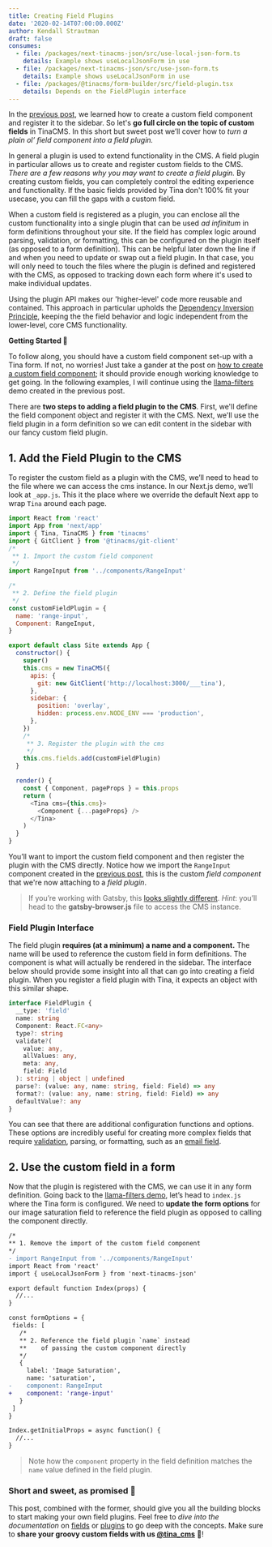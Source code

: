 ```yaml
---
title: Creating Field Plugins
date: '2020-02-14T07:00:00.000Z'
author: Kendall Strautman
draft: false
consumes:
  - file: /packages/next-tinacms-json/src/use-local-json-form.ts
    details: Example shows useLocalJsonForm in use
  - file: /packages/next-tinacms-json/src/use-json-form.ts
    details: Example shows useLocalJsonForm in use
  - file: /packages/@tinacms/form-builder/src/field-plugin.tsx
    details: Depends on the FieldPlugin interface
---
```


In the [previous post](https://tinacms.org/blog/custom-field-components), we learned how to create a custom field component and register it to the sidebar. So let's **go full circle on the topic of custom fields** in TinaCMS. In this short but sweet post we’ll cover how to _turn a plain ol’ field component into a field plugin._

In general a plugin is used to extend functionality in the CMS. A field plugin in particular allows us to create and register custom fields to the CMS. _There are a few reasons why you may want to create a field plugin._ By creating custom fields, you can completely control the editing experience and functionality. If the basic fields provided by Tina don't 100% fit your usecase, you can fill the gaps with a custom field.

When a custom field is registered as a plugin, you can enclose all the custom functionality into a single plugin that can be used _ad infinitum_ in form definitions throughout your site. If the field has complex logic around parsing, validation, or formatting, this can be configured on the plugin itself (as opposed to a form definition). This can be helpful later down the line if and when you need to update or swap out a field plugin. In that case, you will only need to touch the files where the plugin is defined and registered with the CMS, as opposed to tracking down each form where it's used to make individual updates.

Using the plugin API makes our 'higher-level' code more reusable and contained. This approach in particular upholds the [Dependency Inversion Principle](https://stackify.com/dependency-inversion-principle/), keeping the the field behavior and logic independent from the lower-level, core CMS functionality.

**Getting Started 👏**

To follow along, you should have a custom field component set-up with a Tina form. If not, no worries! Just take a gander at the post on [how to create a custom field component](https://tinacms.org/blog/custom-field-components); it should provide enough working knowledge to get going. In the following examples, I will continue using the [llama-filters](https://github.com/kendallstrautman/llama-filters) demo created in the previous post.

There are **two steps to adding a field plugin to the CMS**. First, we'll define the field component object and register it with the CMS. Next, we'll use the field plugin in a form definition so we can edit content in the sidebar with our fancy custom field plugin.

## 1. Add the Field Plugin to the CMS

To register the custom field as a plugin with the CMS, we’ll need to head to the file where we can access the cms instance. In our Next.js demo, we’ll look at `_app.js`. This it the place where we override the default Next app to wrap `Tina` around each page.

```js
import React from 'react'
import App from 'next/app'
import { Tina, TinaCMS } from 'tinacms'
import { GitClient } from '@tinacms/git-client'
/*
 ** 1. Import the custom field component
 */
import RangeInput from '../components/RangeInput'

/*
 ** 2. Define the field plugin
 */
const customFieldPlugin = {
  name: 'range-input',
  Component: RangeInput,
}

export default class Site extends App {
  constructor() {
    super()
    this.cms = new TinaCMS({
      apis: {
        git: new GitClient('http://localhost:3000/___tina'),
      },
      sidebar: {
        position: 'overlay',
        hidden: process.env.NODE_ENV === 'production',
      },
    })
    /*
     ** 3. Register the plugin with the cms
     */
    this.cms.fields.add(customFieldPlugin)
  }

  render() {
    const { Component, pageProps } = this.props
    return (
      <Tina cms={this.cms}>
        <Component {...pageProps} />
      </Tina>
    )
  }
}
```

You’ll want to import the custom field component and then register the plugin with the CMS directly. Notice how we import the `RangeInput` component created in the [previous post](https://tinacms.org/blog/custom-field-components), this is the custom _field component_ that we're now attaching to a _field plugin_.

> If you’re working with Gatsby, this [looks slightly different](https://tinacms.org/docs/gatsby/custom-fields/). _Hint_: you’ll head to the **gatsby-browser.js** file to access the CMS instance.

### Field Plugin Interface

The field plugin **requires (at a minimum) a name and a component.** The name will be used to reference the custom field in form definitions. The component is what will actually be rendered in the sidebar. The interface below should provide some insight into all that can go into creating a field plugin. When you register a field plugin with Tina, it expects an object with this similar shape.

```ts
interface FieldPlugin {
  __type: 'field'
  name: string
  Component: React.FC<any>
  type?: string
  validate?(
    value: any,
    allValues: any,
    meta: any,
    field: Field
  ): string | object | undefined
  parse?: (value: any, name: string, field: Field) => any
  format?: (value: any, name: string, field: Field) => any
  defaultValue?: any
}
```

You can see that there are additional configuration functions and options. These options are incredibly useful for creating more complex fields that require [validation](https://tinacms.org/docs/fields/custom-fields#validate-optional), parsing, or formatting, such as an [email field](https://tinacms.org/docs/gatsby/custom-fields/).

## 2. Use the custom field in a form

Now that the plugin is registered with the CMS, we can use it in any form definition. Going back to the [llama-filters demo](https://github.com/kendallstrautman/llama-filters), let’s head to `index.js` where the Tina form is configured. We need to **update the form options** for our image saturation field to reference the field plugin as opposed to calling the component directly.

```diff
/*
** 1. Remove the import of the custom field component
*/
- import RangeInput from '../components/RangeInput'
import React from 'react'
import { useLocalJsonForm } from 'next-tinacms-json'

export default function Index(props) {
  //...
}

const formOptions = {
 fields: [
   /*
   ** 2. Reference the field plugin `name` instead
   **    of passing the custom component directly
   */
   {
     label: 'Image Saturation',
     name: 'saturation',
-    component: RangeInput
+    component: 'range-input'
   }
 ]
}

Index.getInitialProps = async function() {
  //...
}
```

> Note how the `component` property in the field definition matches the `name` value defined in the field plugin.

### Short and sweet, as promised 🍰

This post, combined with the former, should give you all the building blocks to start making your own field plugins. Feel free to _dive into the documentation_ on [fields](https://tinacms.org/docs/fields/custom-fields/) or [plugins](https://tinacms.org/docs/concepts/plugins) to go deep with the concepts. Make sure to **share your groovy custom fields with us [@tina_cms](https://twitter.com/tina_cms)** 🖖!
